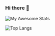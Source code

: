 ### Hi there 👋

![My Awesome Stats](https://awesome-github-stats.azurewebsites.net/user-stats/hoangsonww?cardType=level&theme=radical&preferLogin=false)

![Top Langs](https://github-readme-stats.vercel.app/api/top-langs/?username=guadii&layout=compact&theme=radical&langs_count=20)
